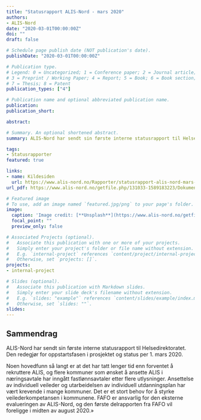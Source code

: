 ```yaml
---
title: "Statusrapport ALIS-Nord - mars 2020"
authors:
- ALIS-Nord
date: "2020-03-01T00:00:00Z"
doi: ""
draft: false

# Schedule page publish date (NOT publication's date).
publishDate: "2020-03-01T00:00:00Z"

# Publication type.
# Legend: 0 = Uncategorized; 1 = Conference paper; 2 = Journal article;
# 3 = Preprint / Working Paper; 4 = Report; 5 = Book; 6 = Book section;
# 7 = Thesis; 8 = Patent
publication_types: ["4"]

# Publication name and optional abbreviated publication name.
publication: 
publication_short: 

abstract: 

# Summary. An optional shortened abstract.
summary: ALIS-Nord har sendt sin første interne statusrapport til Helsedirektoratet. Den redegjør for oppstartsfasen i prosjektet og status per 1. mars 2020.

tags:
- Statusrapporter
featured: true

links:
- name: Kildesiden
  url: https://www.alis-nord.no/Rapporter/statusrapport-alis-nord-mars-2020
url_pdf: https://www.alis-nord.no/getfile.php/131033-1589183223/Dokumenter/Rapporter/Statusrapport%20fra%20ALIS-Nord%20til%20Helsedirektoratet%20mars%202020%2C%20srs.pdf

# Featured image
# To use, add an image named `featured.jpg/png` to your page's folder. 
image:
  caption: 'Image credit: [**Unsplash**](https://www.alis-nord.no/getfile.php/131056-1589277267/Bilder/Artikkelbilder/Handlingsplan%20for%20allmennlegetjenesten%202020-2024.png%20%28mobile480%29.png)'
  focal_point: ""
  preview_only: false

# Associated Projects (optional).
#   Associate this publication with one or more of your projects.
#   Simply enter your project's folder or file name without extension.
#   E.g. `internal-project` references `content/project/internal-project/index.md`.
#   Otherwise, set `projects: []`.
projects:
- internal-project

# Slides (optional).
#   Associate this publication with Markdown slides.
#   Simply enter your slide deck's filename without extension.
#   E.g. `slides: "example"` references `content/slides/example/index.md`.
#   Otherwise, set `slides: ""`.
slides:
---
```


## Sammendrag

ALIS-Nord har sendt sin første interne statusrapport til Helsedirektoratet. Den redegjør for oppstartsfasen i prosjektet og status per 1. mars 2020.

Noen hovedfunn så langt er at det har tatt lenger tid enn forventet å rekruttere ALIS, og flere kommuner som ønsket å ansette ALIS i næringsavtale har inngått fastlønnsavtaler etter flere utlysninger. Ansettelse av individuell veileder og utarbeidelsen av individuell utdanningsplan har vært krevende i mange kommuner. Det er et stort behov for å styrke veilederkompetansen i kommunene. FAFO er ansvarlig for den eksterne evalueringen av ALIS-Nord, og den første delrapporten fra FAFO vil foreligge i midten av august 2020.»